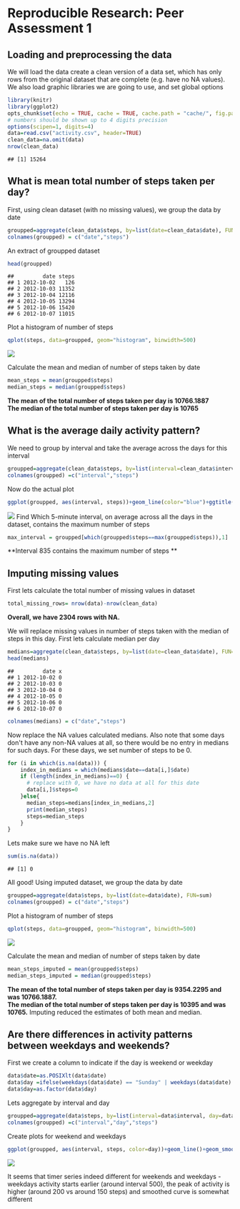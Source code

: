 # Reproducible Research: Peer Assessment 1


## Loading and preprocessing the data
We will load the data create a clean version of a data set, which has only rows from the original dataset that are complete (e.g. have no NA values). We also load graphic libraries we are going to use, and set global options

```r
library(knitr)
library(ggplot2)
opts_chunk$set(echo = TRUE, cache = TRUE, cache.path = "cache/", fig.path = "figure/")
# numbers should be shown up to 4 digits precision
options(scipen=1, digits=4)
data=read.csv("activity.csv", header=TRUE)
clean_data=na.omit(data)
nrow(clean_data)
```

```
## [1] 15264
```



## What is mean total number of steps taken per day?
First, using clean dataset (with no missing values), we group the data by date

```r
groupped=aggregate(clean_data$steps, by=list(date=clean_data$date), FUN=sum)
colnames(groupped) = c("date","steps")
```
An extract of groupped dataset

```r
head(groupped)
```

```
##         date steps
## 1 2012-10-02   126
## 2 2012-10-03 11352
## 3 2012-10-04 12116
## 4 2012-10-05 13294
## 5 2012-10-06 15420
## 6 2012-10-07 11015
```
Plot a histogram of number of steps

```r
qplot(steps, data=groupped, geom="histogram", binwidth=500)
```

![](figure/unnamed-chunk-4-1.png) 

Calculate the mean and median of number of steps taken by date


```r
mean_steps = mean(groupped$steps)
median_steps = median(groupped$steps)
```
**The mean of the total number of steps taken per day is 10766.1887  
The median of the total number of steps taken per day is 10765**

## What is the average daily activity pattern?
We need to group by interval and take the average across the days for this interval

```r
groupped=aggregate(clean_data$steps, by=list(interval=clean_data$interval), FUN=mean)
colnames(groupped) =c("interval","steps")
```
Now do the actual plot

```r
ggplot(groupped, aes(interval, steps))+geom_line(color="blue")+ggtitle("Average number of steps taken by interval")
```

![](figure/unnamed-chunk-7-1.png) 
Find Which 5-minute interval, on average across all the days in the dataset, contains the maximum number of steps

```r
max_interval = groupped[which(groupped$steps==max(groupped$steps)),1]
```
**Interval 835 contains the maximum number of steps **

## Imputing missing values
First lets calculate the total number of missing values in dataset

```r
total_missing_rows= nrow(data)-nrow(clean_data)
```
**Overall, we have 2304 rows with NA.**

We will replace missing values in number of steps taken with the median of steps in this day.
First lets calculate median per day

```r
medians=aggregate(clean_data$steps, by=list(date=clean_data$date), FUN=median)
head(medians)
```

```
##         date x
## 1 2012-10-02 0
## 2 2012-10-03 0
## 3 2012-10-04 0
## 4 2012-10-05 0
## 5 2012-10-06 0
## 6 2012-10-07 0
```

```r
colnames(medians) = c("date","steps")
```
Now replace the NA values calculated medians. Also note that some days don't have any non-NA values at all, so there would be no entry in medians for such days. For these days, we set number of steps to be 0.

```r
for (i in which(is.na(data))) {
    index_in_medians = which(medians$date==data[i,]$date)
    if (length(index_in_medians)==0) {
      # replace with 0, we have no data at all for this date
      data[i,]$steps=0
    }else{
      median_steps=medians[index_in_medians,2]
      print(median_steps)
      steps=median_steps
    }
}
```
Lets make sure we have no NA left

```r
sum(is.na(data))
```

```
## [1] 0
```
All good!
Using imputed dataset, we group the data by date

```r
groupped=aggregate(data$steps, by=list(date=data$date), FUN=sum)
colnames(groupped) = c("date","steps")
```
Plot a histogram of number of steps

```r
qplot(steps, data=groupped, geom="histogram", binwidth=500)
```

![](figure/unnamed-chunk-14-1.png) 

Calculate the mean and median of number of steps taken by date


```r
mean_steps_imputed = mean(groupped$steps)
median_steps_imputed = median(groupped$steps)
```
**The mean of the total number of steps taken per day is 9354.2295 and was 10766.1887.  
The median of the total number of steps taken per day is 10395 and was 10765.**
Imputing reduced the estimates of both mean and median.

## Are there differences in activity patterns between weekdays and weekends?
First we create a column to indicate if the day is weekend or weekday


```r
data$date=as.POSIXlt(data$date)
data$day =ifelse(weekdays(data$date) == "Sunday" | weekdays(data$date) =="Saturday","Weekend", "Weekday")
data$day=as.factor(data$day)
```
Lets aggregate by interval and day

```r
groupped=aggregate(data$steps, by=list(interval=data$interval, day=data$day), FUN=mean)
colnames(groupped) =c("interval","day","steps")
```
Create plots for weekend and weekdays

```r
ggplot(groupped, aes(interval, steps, color=day))+geom_line()+geom_smooth(method="loess")+ggtitle("Average number of steps taken by interval")+facet_grid(day ~ .)
```

![](figure/unnamed-chunk-18-1.png) 

It seems that timer series indeed different for weekends and weekdays - weekdays activity starts earlier (around interval 500), the peak of activity is higher (around 200 vs around 150 steps) and smoothed curve is somewhat different

